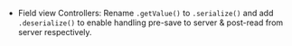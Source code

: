 - Field view Controllers: Rename `.getValue()` to `.serialize()` and add `.deserialize()` to enable handling pre-save to server & post-read from server respectively.